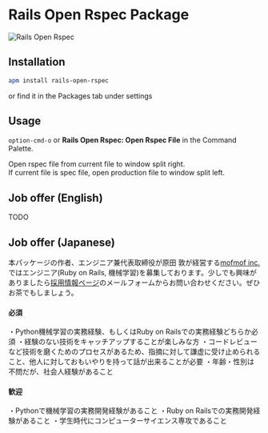 # Rails Open Rspec Package

![Rails Open Rspec](https://raw.github.com/harada4atsushi/rails-open-rspec/master/rails-open-rspec.gif)

## Installation
```sh
apm install rails-open-rspec
```
or find it in the Packages tab under settings

## Usage
`option-cmd-o` or **Rails Open Rspec: Open Rspec File** in the Command Palette.

Open rspec file from current file to window split right.  
If current file is spec file, open production file to window split left.

## Job offer (English)
TODO

## Job offer (Japanese)

本パッケージの作者、エンジニア兼代表取締役が原田 敦が経営する[mofmof inc.](http://www.mof-mof.co.jp/)ではエンジニア(Ruby on Rails, 機械学習)を募集しております。少しでも興味がありましたら[採用情報ページ](http://www.recruit.mof-mof.co.jp/)のメールフォームからお問い合わせください。ぜひお茶でもしましょう。

#### 必須
・Python機械学習の実務経験、もしくはRuby on Railsでの実務経験どちらか必須
・経験のない技術をキャッチアップすることが楽しみな方
・コードレビューなど技術を磨くためのプロセスがあるため、指摘に対して謙虚に受け止められること、他人に対しておもいやりを持って話が出来ることが必要
・年齢・性別は不問だが、社会人経験があること

#### 歓迎
・Pythonで機械学習の実務開発経験があること
・Ruby on Railsでの実務開発経験があること
・学生時代にコンピューターサイエンス専攻であること
